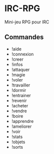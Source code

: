 IRC-RPG
=======

Mini-jeu RPG pour IRC

Commandes
---------

* !aide
* !connexion
* !creer
* !infos
* !attaquer
* !magie
* !voler
* !travailler
* !dormir
* !entrainer
* !revenir
* !acheter
* !vendre
* !boire
* !apprendre
* !ameliorer
* !voir
* !stats
* !objets
* !sorts

